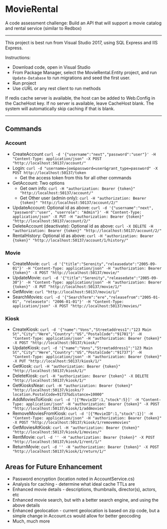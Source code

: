 # MovieRental

A code assessment challenge: Build an API that will support a movie catalog and rental service (similar to Redbox)

-----

This project is best run from Visual Studio 2017, using SQL Express and IIS Express.

Instructions:
* Download code, open in Visual Studio
* From Package Manager, select the MovieRental.Entity project, and run `Update-Database` to run migrations and seed the first user.
* Run project
* Use cURL or any rest client to run methods

If redis cache server is available, the host can be added to Web.Config in the CacheHost key. If no server is available, leave CacheHost blank. The system will automatically skip caching if that is blank.

-----

## Commands
### Account

* CreateAccount `curl -d '{"username":"next","password":"user"}' -H "Content-Type: application/json" -X POST "http://localhost:50137/account/"`
* Login: `curl -d "username=joe&password=user&grant_type=password" -X POST http://localhost:50137/token`
  - Get the access token from this for all other commands
* GetAccount: Two options
  - Get own info: `curl -H "authorization: Bearer {token}" "http://localhost:50137/account/"`
  - Get Other user (admin only): `curl -H "authorization: Bearer {token}" "http://localhost:50137/account/2/"`
* UpdateAccount: Optional id as above: `curl -d '{"username":"next", "password":"user", "userrole": "Admin"}' -H "Content-Type: application/json" -X PUT -H "authorization: Bearer {token}" "http://localhost:50137/account/2/"`
* DeleteAccount (deactivate): Optional id as above: `curl -X DELETE -H "authorization: Bearer {token}" "http://localhost:50137/account/2/"`
* RentalHistory: Optional id as above: `curl -H "authorization: Bearer {token}" "http://localhost:50137/account/1/history/"`

### Movie

* CreateMovie: `curl -d '{"title":"Serenity","releasedate":"2005-09-01"}' -H "Content-Type: application/json" -H "authorization: Bearer {token}" -X POST "http://localhost:50137/movie/"`
* UpdateMovie: `curl -d '{"title":"Serenity","releasedate":"2005-09-30"}' -H "Content-Type: application/json" -H "authorization: Bearer {token}" -X PUT "http://localhost:50137/movie/1/"`
* GetMovie: `curl "http://localhost:50137/movie/1/"`
* SearchMovies: `curl -d '{"SearchTerm":"ere","releasefrom":"2005-01-01", "releaseto": "2006-01-01"}' -H "Content-Type: application/json" -X POST "http://localhost:50137/movies/"`

### Kiosk

* CreateKiosk: `curl -d '{"name":"Vons","Streetaddress1":"123 Main St","City":"Here","Country":"US","PostalCode":"91701"}' -H "Content-Type: application/json" -H "authorization: Bearer {token}" -X POST "http://localhost:50137/kiosk/"`
* UpdateKiosk: `curl -d '{"name":"Vons","Streetaddress1":"123 Main St","City":"Here","Country":"US","PostalCode":"91737"}' -H "Content-Type: application/json" -H "authorization: Bearer {token}" -X PUT "http://localhost:50137/kiosk/1/"`
* GetKiosk: `curl -H "authorization: Bearer {token}" "http://localhost:50137/kiosk/1/"`
* DeleteKiosk: `curl -H "authorization: Bearer {token}" -X DELETE "http://localhost:50137/kiosk/1/"`
* GetKiosksNear: `curl -H "authorization: Bearer {token}" "http://localhost:50137/kiosks/?location.PostalCode=91737&distance=10000"`
* AddMoviesToKiosk: `curl -d '[{"MovieID":1,"stock":5}]' -H "Content-Type: application/json" -H "authorization: Bearer {token}" -X POST "http://localhost:50137/kiosk/1/addmovies"`
* RemoveMoviesFromKiosk: `curl -d '[{"MovieID":1,"stock":1}]' -H "Content-Type: application/json" -H "authorization: Bearer {token}" -X POST "http://localhost:50137/kiosk/1/removemovies"`
* GetMoviesAtKiosk: `curl -H "authorization: Bearer {token}" "http://localhost:50137/kiosk/1/movies/"`
* RentMovie: `curl -d '' -H "authorization: Bearer {token}" -X POST "http://localhost:50137/kiosk/1/rent/1/"`
* ReturnMovie: `curl -d '' -H "authorization: Bearer {token}" -X POST "http://localhost:50137/kiosk/1/return/1/"`

## Areas for Future Enhancement

* Password encryption (location noted in AccountService.cs)
* Analysis for caching - determine what ideal cache TTLs are
* Enhanced movie details - descriptions, thumbnails, director(s), actors, etc
* Enhanced movie search, but with a better search engine, and using the above details
* Enhanced geolocation - current geolocation is based on zip code, but a simple change in Account.cs would allow for better geocoding
* Much, much more
